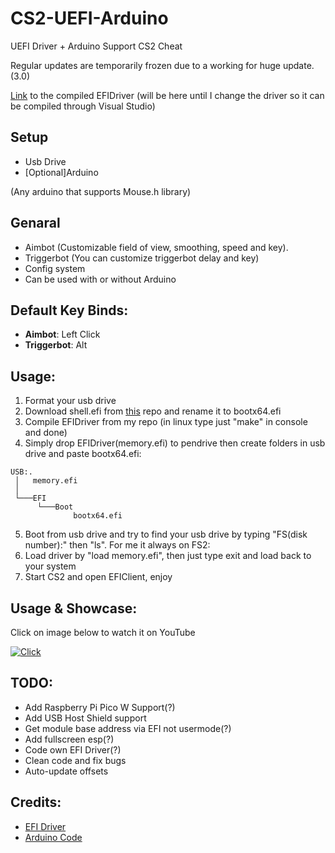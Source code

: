 # CS2-UEFI-Arduino

UEFI Driver + Arduino Support CS2 Cheat

Regular updates are temporarily frozen due to a working for huge update. (3.0)

[Link](https://mega.nz/file/Go4UmR5Z#C2vDCFhq5Ix0KZfJMmMTuMr8Pv09l34N-_GFsOkLwMk) to the compiled EFIDriver (will be here until I change the driver so it can be compiled through Visual Studio)

## Setup
- Usb Drive
- [Optional]Arduino

(Any arduino that supports Mouse.h library)

## Genaral
- Aimbot (Customizable field of view, smoothing, speed and key).
- Triggerbot (You can customize triggerbot delay and key)
- Config system
- Can be used with or without Arduino

## Default Key Binds:

- **Aimbot**: Left Click
- **Triggerbot**: Alt

## Usage:
1. Format your usb drive
2. Download shell.efi from [this](https://github.com/tianocore/edk2-archive/blob/master/ShellBinPkg/UefiShell/X64/Shell.efi) repo and rename it to bootx64.efi
3. Compile EFIDriver from my repo (in linux type just "make" in console and done)
4. Simply drop EFIDriver(memory.efi) to pendrive then create folders in usb drive and paste bootx64.efi:
```
USB:.
 │   memory.efi
 │
 └───EFI
      └───Boot
              bootx64.efi
```
5. Boot from usb drive and try to find your usb drive by typing "FS(disk number):" then "ls". For me it always on FS2:
6. Load driver by "load memory.efi", then just type exit and load back to your system
7. Start CS2 and open EFIClient, enjoy 

## Usage & Showcase:
Click on image below to watch it on YouTube

[![Click](http://i3.ytimg.com/vi/J-yl2FgI6eo/hqdefault.jpg)](https://youtu.be/FY2V1YdpacM)

## TODO:
+ Add Raspberry Pi Pico W Support(?)
+ Add USB Host Shield support
+ Get module base address via EFI not usermode(?)
+ Add fullscreen esp(?)
+ Code own EFI Driver(?)
+ Clean code and fix bugs
+ Auto-update offsets

## Credits:
+ [EFI Driver](https://github.com/TheCruZ/EFI_Driver_Access)
+ [Arduino Code](https://github.com/backpack-0x1337/CyberAim-Valorant/)
